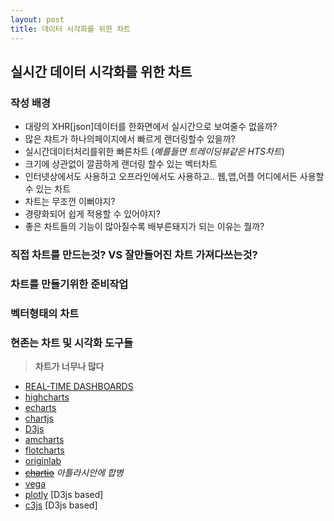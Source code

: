 ```yaml
---
layout: post
title: 데이터 시각화를 위한 차트
---
```


## 실시간 데이터 시각화를 위한 차트

### 작성 배경

- 대량의 XHR[json]데이터를 한화면에서 실시간으로 보여줄수 없을까?
- 많은 챠트가 하나의페이지에서 빠르게 랜더링할수 있을까?
- 실시간데이터처리를위한 빠른차트 (*예를들면 트레이딩뷰같은 HTS차트*)
- 크기에 상관없이 깔끔하게 랜더링 할수 있는 벡터차트
- 인터넷상에서도 사용하고 오프라인에서도 사용하고.. 웹,앱,어플 어디에서든 사용할수 있는 차트
- 차트는 무조껀 이뻐야지?
- 경량화되어 쉽게 적용할 수 있어야지?
- 좋은 차트들의 기능이 많아질수록 배부른돼지가 되는 이유는 뭘까?

### 직접 차트를 만드는것? VS 잘만들어진 차트 가져다쓰는것?

### 차트를 만들기위한 준비작업

### 벡터형태의 차트

### 현존는 차트 및  시각화 도구들

> **차트가 너무나 많다**

- [REAL-TIME DASHBOARDS](https://www.pubnub.com/developers/eon/)
- [highcharts](https://www.highcharts.com/)
- [echarts](https://echarts.apache.org/en/index.html)
- [chartjs](https://www.chartjs.org/)
- [D3js](https://d3js.org/)
- [amcharts](https://www.amcharts.com/)
- [flotcharts](http://www.flotcharts.org/)
- [originlab](https://www.originlab.com/www/products/graphgallery.aspx)
- ~~[chartio](https://chartio.com/)~~ *아틀라시안에 합병*
- [vega](https://vega.github.io/vega/examples/line-chart/)
- [plotly](https://plotly.com/) [D3js based]
- [c3js](https://c3js.org/) [D3js based]
